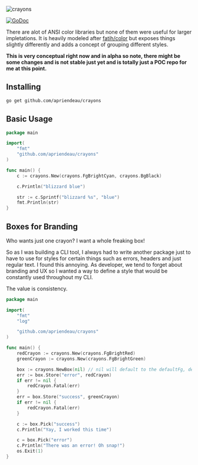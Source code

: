 ![crayons](https://cloud.githubusercontent.com/assets/700344/9230514/d3e3b2f2-40df-11e5-8f22-cf70a69a08ed.png)

[![GoDoc](http://img.shields.io/badge/go-docs-blue.svg?style=flat-square)](https://godoc.org/github.com/apriendeau/crayons)

There are alot of ANSI color libraries but none of them were useful for larger
impletations. It is heavily modeled after [fatih/color](https://github.com/fatih/color)
but exposes things slightly differently and adds a concept of grouping
different styles.

**This is very conceptual right now and in alpha so note, there might be
some changes and is not stable just yet and is totally just a POC repo for me at this point.**

## Installing

```bash
go get github.com/apriendeau/crayons
```


## Basic Usage

```go
package main

import(
	"fmt"
	"github.com/apriendeau/crayons"
)

func main() {
	c := crayons.New(crayons.FgBrightCyan, crayons.BgBlack)

	c.Println("blizzard blue")

	str := c.Sprintf("blizzard %s", "blue")
	fmt.Println(str)
}

```

## Boxes for Branding

Who wants just one crayon? I want a whole freaking box!

So as I was building a CLI tool, I always had to write another package just to
have to use for styles for certain things such as errors, headers and just
regular text. I found this annoying. As developer, we tend to forget about
branding and UX so I wanted a way to define a style that would be constantly
used throughout my CLI.

The value is consistency.

```go
package main

import(
	"fmt"
	"log"

	"github.com/apriendeau/crayons"
)

func main() {
	redCrayon := crayons.New(crayons.FgBrightRed)
	greenCrayon := crayons.New(crayons.FgBrightGreen)

	box := crayons.NewBox(nil) // nil will default to the defaultFg, defaultBg
	err := box.Store("error", redCrayon)
	if err != nil {
		redCrayon.Fatal(err)
	}
	err = box.Store("success", greenCrayon)
	if err != nil {
		redCrayon.Fatal(err)
	}

	c := box.Pick("success")
	c.Println("Yay, I worked this time")

	c = box.Pick("error")
	c.Println("There was an error! Oh snap!")
	os.Exit(1)
}
```
